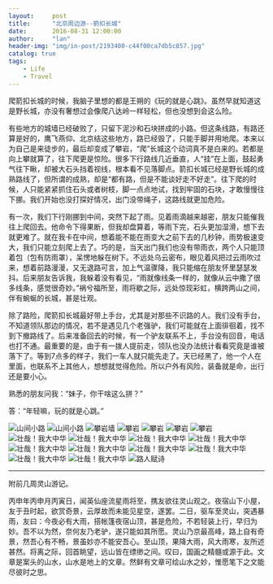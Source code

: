 ```yaml
---
layout:     post
title:      "北京周边游--箭扣长城"
date:       2016-08-31 12:00:00
author:     "lan"
header-img: "img/in-post/2193400-c44f00ca7db5c857.jpg"
catalog: true
tags:
    - Life
    - Travel
---
```


爬箭扣长城的时候，我脑子里想的都是王朔的《玩的就是心跳》。虽然早就知道这是野长城，亦没有奢想过会像爬八达岭一样轻松，但也没想到会这么险。

有些地方的城墙已经破败了，只留下泥沙和石块拼成的小路。但这条线路，有路还算是好的，鹰飞燕仰、北京结这些地方，路已经毁了，只能手脚并用地爬。本来以为自己是来徒步的，最后却变成了攀岩，“爬”长城这个动词真不是白来的。若都是向上攀就算了，往下爬更是惊险。很多下行路线几近垂直，人“挂”在上面，鼓起勇气往下瞅，却被大石头挡着视线，根本看不见落脚点。箭扣长城已经是野长城的成熟路线了，但所谓的成熟，却是“都有路，但是不能谈好走不好走”。往下爬的时候，人只能紧紧抓住石头或者树枝，脚一点点地试，找到牢固的石块，才敢慢慢往下挪。我们开始也没打探好情况，出门没带绳子，这路线就更加危险。

有一次，我们下行刚挪到中间，突然下起了雨。见着雨滴越来越密，朋友只能催我往上爬回去。他命令下得果断，但我却盘算着，等雨下完，石头更加湿滑，想下去就更难了。就在我卡在中间，想着能不能在雨变大之前下去的几秒钟，雨势极速变大，我们只能立刻爬上去了。巧的是，当天出门我们也没有带雨衣，两个人只能顶着包（包有防雨罩），呆愣地躲在树下。不远处乌云密布，眼见着风把过云雨吹过来，想着前路漫漫，又无退路可言，加上气温骤降，我只能缩在朋友怀里瑟瑟发抖。后来朋友告诉我，我躲着没有看见，“雨就像线条一样的，就像从云中撒了很多线条，感觉很奇妙。”祸兮福所至，雨将歇之际，远处惊现彩虹，横跨两山之间，伴有蜿蜒的长城，甚是壮观。

除了路险，爬箭扣长城最好带上手台，尤其是对那些不识路的人。我们没有手台，不知道领队那边的情况，若不是遇见几个老强驴，我们可能就在上面徘徊着，找不到下撤路线了。后来准备回去的时候，有一个驴友联系不上，手台没有回音，电话也打不通。最重要的是，由于有一拨人提前走，领队也没办法统计看看究竟是谁被落下了。等到7点多的样子，我们一车人就只能先走了。天已经黑了，他一个人在里面，也联系不上其他人，想想就觉得危险。所以户外有风险，装备就是命，出行还是要小心。

熟悉的朋友问我：“妹子，你干啥这么拼？”

答：“年轻嘛，玩的就是心跳。”

![山间小路](/img/in-post/2193400-7c33e4b562449dbf.jpg)
![山间小路](/img/in-post/2193400-69f537144fafa98c.jpg)
![攀岩墙](/img/in-post/2193400-8d335f9cfffc3520.jpg)
![攀岩](/img/in-post/2193400-f96dfe563066c759.jpg)
![攀岩](/img/in-post/2193400-bb46d57d1eaadca1.jpg)
![攀岩](/img/in-post/2193400-dcf9a1e3d7d4c434.jpg)
![攀岩](/img/in-post/2193400-d477a29f0f669f37.jpg)
![壮哉！我大中华](/img/in-post/2193400-b85a14b977272775.jpg)
![壮哉！我大中华](/img/in-post/2193400-b6ed59db2c50c81c.jpg)
![壮哉！我大中华](/img/in-post/2193400-3519503c97d073d1.jpg)
![壮哉！我大中华](/img/in-post/2193400-4a00e2b7a3c058f0.jpg)
![壮哉！我大中华](/img/in-post/2193400-edcd5c81ccb18f80.jpg)
![壮哉！我大中华](/img/in-post/2193400-662e6536e230b399.jpg)
![壮哉！我大中华](/img/in-post/2193400-3a0ff44ab97964e2.jpg)
![壮哉！我大中华](/img/in-post/2193400-d21c9f3dda40719b.jpg)
![壮哉！我大中华](/img/in-post/2193400-a492cb725145a3dd.jpg)
![壮哉！我大中华](/img/in-post/2193400-60566a2a73e79415.jpg)
![路人赋诗](/img/in-post/2193400-de7f7c87dad85285.jpg)

-----

附前几周灵山游记。

丙申年丙申月丙寅日，闻英仙座流星雨将至，携友欲往灵山观之。夜宿山下小屋，友于丑时起，欲赏奇景，云厚故而未能见星空，遂罢。二日，驱车至灵山，突遇暴雨，友曰：今夜必有大雨，搭帐篷夜宿山顶，甚是危险，不若轻装上行，早归为妙。吾不以为然，奈何友乃老驴，遂只能如其所愿。灵山乃京最高峰，路上自有奇景，然吾心有不畅，景虽妙亦不能安吾心。至山顶，果降大雨，风大雨寒，友所述甚然。将离之际，回首眺望，远山皆在缥缈之间。叹曰，国画之精髓或源于此。文章是案头的山水，山水是地上的文章。然鲜有文章可绘山水之妙，惟愿笔下之文能尽彼时之思。
